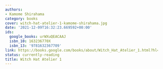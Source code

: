 ```yaml
---
authors:
- Kamome Shirahama
category: books
cover: witch-hat-atelier-1-kamome-shirahama.jpg
date: '2021-12-09T16:32:23.669592+00:00'
ids:
  google_books: urWXuQEACAAJ
  isbn_10: 163236770X
  isbn_13: '9781632367709'
link: https://books.google.com/books/about/Witch_Hat_Atelier_1.html?hl=&id=urWXuQEACAAJ
status: currently-reading
title: Witch Hat Atelier 1
---
```

